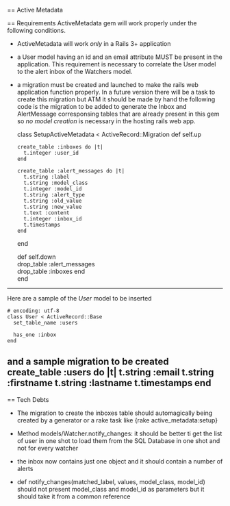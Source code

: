 == Active Metadata
               
== Requirements
ActiveMetadata gem will work properly under the following conditions. 
*	ActiveMetadata will work _only_ in a Rails 3+ application 
*	a User model having an id and an email attribute MUST be present in the application. This requirement is necessary 
	to correlate the User model to the alert inbox of the Watchers model.
* 	a migration must be created and launched to make the rails web application function properly. In a future
	version there will be a task to create this migration but ATM it should be made by hand
the following code is the migration to be added to generate the Inbox and AlertMessage corresponsing 
tables that are already present in this gem so *no model creation* is necessary in the hosting 
rails web app. 

	class SetupActiveMetadata < ActiveRecord::Migration
	  def self.up
    
	    create_table :inboxes do |t|
	      t.integer :user_id
	    end
    
	    create_table :alert_messages do |t|
	      t.string :label
	      t.string :model_class
	      t.integer :model_id
	      t.string :alert_type
	      t.string :old_value
	      t.string :new_value
	      t.text :content
	      t.integer :inbox_id
	      t.timestamps
	    end    
	  end

	  def self.down       
	    drop_table :alert_messages    
	    drop_table :inboxes
	  end  
	end

----
Here are a sample of the *User* model to be inserted

	# encoding: utf-8
	class User < ActiveRecord::Base  
	  set_table_name :users  

	  has_one :inbox
	end
	  
and a sample migration to be created
	create_table :users do |t|
	  t.string :email
	  t.string :firstname
	  t.string :lastname
	  t.timestamps
	end
----

== Tech Debts

* The migration to create the inboxes table should automagically being created by 
  a generator or a rake task like {rake active_metadata:setup}

* Method models/Watcher.notify_changes: it should be better ti get the list of user 
	in one shot to load them from the SQL Database in one shot and not for every watcher
* the inbox now contains just one object and it should contain a number of alerts

*   def notify_changes(matched_label, values, model_class, model_id) should not present
	model_class and model_id as parameters but it should take it from a common reference	